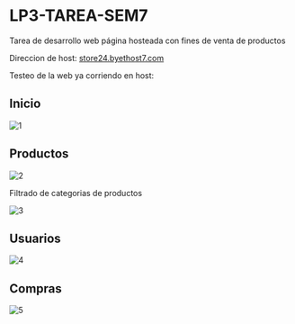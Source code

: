# LP3-TAREA-SEM7
Tarea de desarrollo web página hosteada con fines de venta de productos 

Direccion de host: [store24.byethost7.com](http://store24.byethost7.com/)

Testeo de la web ya corriendo en host:

## Inicio

![1](https://github.com/user-attachments/assets/cd88af47-caed-4560-8223-4691747493d1)

## Productos

![2](https://github.com/user-attachments/assets/427ed90b-ac4c-4abe-9787-2378a0fbc9f3)

Filtrado de categorias de productos

![3](https://github.com/user-attachments/assets/899ae2de-860d-4838-8ae8-a0482456dab6)

## Usuarios 

![4](https://github.com/user-attachments/assets/0a4ee4e0-4fc8-4e95-bbad-0eeba594849b)

## Compras

![5](https://github.com/user-attachments/assets/ca5126b6-53f7-4770-b088-24973f2a52ad)

